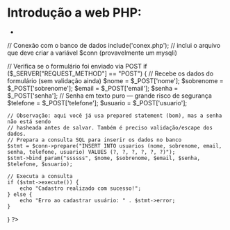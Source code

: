 # Introdução a web PHP:

- <?php
// Conexão com o banco de dados
include('conex.php'); // inclui o arquivo que deve criar a variável $conn (provavelmente um mysqli)

// Verifica se o formulário foi enviado via POST
if ($_SERVER["REQUEST_METHOD"] == "POST") {
    // Recebe os dados do formulário (sem validação ainda)
    $nome = $_POST['nome'];
    $sobrenome = $_POST['sobrenome'];
    $email = $_POST['email'];
    $senha = $_POST['senha'];  // Senha em texto puro — grande risco de segurança
    $telefone = $_POST['telefone'];
    $usuario = $_POST['usuario'];

    // Observação: aqui você já usa prepared statement (bom), mas a senha não está sendo
    // hasheada antes de salvar. Também é preciso validação/escape dos dados.
    // Prepara a consulta SQL para inserir os dados no banco
    $stmt = $conn->prepare("INSERT INTO usuarios (nome, sobrenome, email, senha, telefone, usuario) VALUES (?, ?, ?, ?, ?, ?)");
    $stmt->bind_param("ssssss", $nome, $sobrenome, $email, $senha, $telefone, $usuario);

    // Executa a consulta
    if ($stmt->execute()) {
        echo "Cadastro realizado com sucesso!";
    } else {
        echo "Erro ao cadastrar usuário: " . $stmt->error;
    }
}
?>
